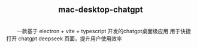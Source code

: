  
 <center>
    <h2>mac-desktop-chatgpt</h2>
 </center>
<br/>
&emsp;&emsp;一款基于 electron + vite + typescript 开发的chatgpt桌面级应用 用于快捷打开 chatgpt deepseek 页面，提升用户使用效率



 